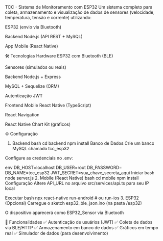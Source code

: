 TCC - Sistema de Monitoramento com ESP32
Um sistema completo para coleta, armazenamento e visualização de dados de sensores (velocidade, temperatura, tensão e corrente) utilizando:

ESP32 (envio via Bluetooth)

Backend Node.js (API REST + MySQL)

App Mobile (React Native)

🛠 Tecnologias
Hardware
ESP32 com Bluetooth (BLE)

Sensores (simulados ou reais)

Backend
Node.js + Express

MySQL + Sequelize (ORM)

Autenticação JWT

Frontend Mobile
React Native (TypeScript)

React Navigation

React Native Chart Kit (gráficos)

⚙️ Configuração
1. Backend
bash
cd backend
npm install
Banco de Dados
Crie um banco MySQL chamado tcc_esp32

Configure as credenciais no .env:

env
DB_HOST=localhost
DB_USER=root
DB_PASSWORD=
DB_NAME=tcc_esp32
JWT_SECRET=sua_chave_secreta_aqui
Iniciar
bash
node server.js
2. Mobile (React Native)
bash
cd mobile
npm install
Configuração
Altere API_URL no arquivo src/services/api.ts para seu IP local

Executar
bash
npx react-native run-android  # ou run-ios
3. ESP32 (Opcional)
Carregue o sketch esp32_ble_json.ino (na pasta /esp32)

O dispositivo aparecerá como ESP32_Sensor via Bluetooth

📌 Funcionalidades
✅ Autenticação de usuários (JWT)
✅ Coleta de dados via BLE/HTTP
✅ Armazenamento em banco de dados
✅ Gráficos em tempo real
✅ Simulador de dados (para desenvolvimento)

